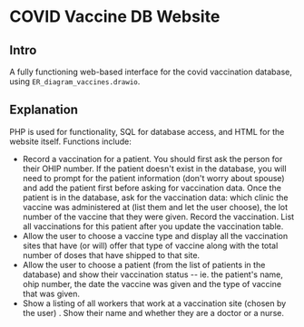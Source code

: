 # COVID Vaccine DB Website
## Intro
A fully functioning web-based interface for the covid vaccination database, using `ER_diagram_vaccines.drawio`.

## Explanation
PHP is used for functionality, SQL for database access, and HTML for the website itself. Functions include:

- Record a vaccination for a patient.  You should first ask the person for their OHIP number.  If the patient doesn't exist in the database, you will need to prompt for the patient information (don't worry about spouse) and add the patient first before asking for vaccination data. 
Once the patient is in the database, ask for the vaccination data: which clinic the vaccine was administered at (list them and let the user choose), the lot number of the vaccine that they were given.
Record the vaccination.
List all vaccinations for this patient after you update the vaccination table.
- Allow the user to choose a vaccine type and display all the vaccination sites that have (or will) offer that type of vaccine along with the total number of doses that have shipped to that site.
- Allow the user to choose a patient (from the list of patients in the database) and show their vaccination status -- ie. the patient's name, ohip number, the date the vaccine was given and the type of vaccine that was given.
- Show a listing of all workers that work at a vaccination site (chosen by the user) .  Show their name and whether they are a doctor or a nurse.

